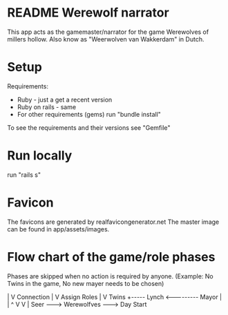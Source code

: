 # README Werewolf narrator

This app acts as the gamemaster/narrator for the game Werewolves of millers hollow. Also know as "Weerwolven van Wakkerdam" in Dutch.

# Setup
Requirements:
  - Ruby - just a get a recent version
  - Ruby on rails - same
  - For other requirements (gems) run "bundle install"

To see the requirements and their versions see "Gemfile"

# Run locally
run "rails s"

# Favicon
The favicons are generated by realfavicongenerator.net
The master image can be found in app/assets/images.

# Flow chart of the game/role phases
Phases are skipped when no action is required by anyone.
(Example: No Twins in the game, No new mayer needs to be chosen)

   |
   V
Connection
   |
   V
Assign Roles
   |
   V
 Twins +----- Lynch <--------- Mayor
   |   |                         ^
   V   V                         |
    Seer ---> Werewolfves ---> Day Start
